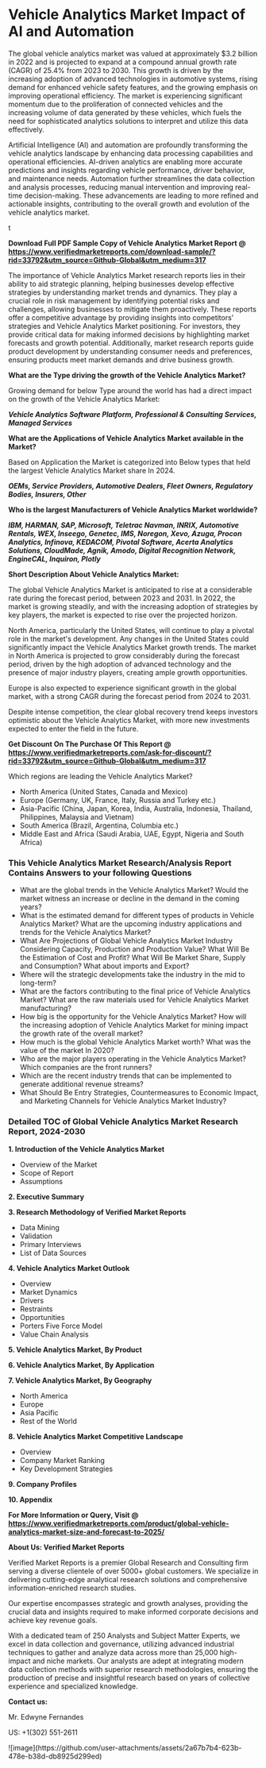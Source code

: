 <h1>Vehicle Analytics Market Impact of AI and Automation</h1><p>The global vehicle analytics market was valued at approximately $3.2 billion in 2022 and is projected to expand at a compound annual growth rate (CAGR) of 25.4% from 2023 to 2030. This growth is driven by the increasing adoption of advanced technologies in automotive systems, rising demand for enhanced vehicle safety features, and the growing emphasis on improving operational efficiency. The market is experiencing significant momentum due to the proliferation of connected vehicles and the increasing volume of data generated by these vehicles, which fuels the need for sophisticated analytics solutions to interpret and utilize this data effectively.</p><p>Artificial Intelligence (AI) and automation are profoundly transforming the vehicle analytics landscape by enhancing data processing capabilities and operational efficiencies. AI-driven analytics are enabling more accurate predictions and insights regarding vehicle performance, driver behavior, and maintenance needs. Automation further streamlines the data collection and analysis processes, reducing manual intervention and improving real-time decision-making. These advancements are leading to more refined and actionable insights, contributing to the overall growth and evolution of the vehicle analytics market.</p>t</p><p id="" class=""><strong>Download Full PDF Sample Copy of Vehicle Analytics Market Report @ <a href="https://www.verifiedmarketreports.com/download-sample/?rid=33792&utm_source=Github-Global&utm_medium=317" target="_blank">https://www.verifiedmarketreports.com/download-sample/?rid=33792&utm_source=Github-Global&utm_medium=317</a></strong></p><p>The importance of&nbsp;Vehicle Analytics Market research reports lies in their ability to aid strategic planning, helping businesses develop effective strategies by understanding market trends and dynamics. They play a crucial role in risk management by identifying potential risks and challenges, allowing businesses to mitigate them proactively. These reports offer a competitive advantage by providing insights into competitors' strategies and Vehicle Analytics Market positioning. For investors, they provide critical data for making informed decisions by highlighting market forecasts and growth potential. Additionally, market research reports guide product development by understanding consumer needs and preferences, ensuring products meet market demands and drive business growth.</p><p><strong>What are the&nbsp;Type driving the growth of the Vehicle Analytics Market?</strong></p><p id="" class="">Growing demand for below Type around the world has had a direct impact on the growth of the Vehicle Analytics Market:</p><em><strong>Vehicle Analytics Software Platform, Professional & Consulting Services, Managed Services</strong></em></p><strong>What are the&nbsp;Applications&nbsp;of Vehicle Analytics Market available in the Market?</strong></p><p id="" class="">Based on Application the Market is categorized into Below types that held the largest Vehicle Analytics Market share In 2024.</p><em><strong>OEMs, Service Providers, Automotive Dealers, Fleet Owners, Regulatory Bodies, Insurers, Other</strong></em></p><strong>Who is the largest Manufacturers of Vehicle Analytics Market worldwide?</strong></p><p><em><strong>IBM, HARMAN, SAP, Microsoft, Teletrac Navman, INRIX, Automotive Rentals, WEX, Inseego, Genetec, IMS, Noregon, Xevo, Azuga, Procon Analytics, Infinova, KEDACOM, Pivotal Software, Acerta Analytics Solutions, CloudMade, Agnik, Amodo, Digital Recognition Network, EngineCAL, Inquiron, Plotly</strong></em></p><p id="" class=""><strong>Short Description About Vehicle Analytics Market:</strong></p><p>The global Vehicle Analytics Market is anticipated to rise at a considerable rate during the forecast period, between 2023 and 2031. In 2022, the market is growing steadily, and with the increasing adoption of strategies by key players, the market is expected to rise over the projected horizon.</p><p>North America, particularly the United States, will continue to play a pivotal role in the market's development. Any changes in the United States could significantly impact the Vehicle Analytics Market growth trends. The market in North America is projected to grow considerably during the forecast period, driven by the high adoption of advanced technology and the presence of major industry players, creating ample growth opportunities.</p><p>Europe is also expected to experience significant growth in the global market, with a strong CAGR during the forecast period from 2024 to 2031.</p><p>Despite intense competition, the clear global recovery trend keeps investors optimistic about the Vehicle Analytics Market, with more new investments expected to enter the field in the future.</p><p id="" class=""><strong>Get Discount On The Purchase Of This Report @ <a href="https://www.verifiedmarketreports.com/ask-for-discount/?rid=33792&utm_source=Github-Global&utm_medium=317" target="_blank">https://www.verifiedmarketreports.com/ask-for-discount/?rid=33792&utm_source=Github-Global&utm_medium=317</a></strong></p>Which regions are leading the Vehicle Analytics Market?</p><ul><li>North America (United States, Canada and Mexico)</li><li>Europe (Germany, UK, France, Italy, Russia and Turkey etc.)</li><li>Asia-Pacific (China, Japan, Korea, India, Australia, Indonesia, Thailand, Philippines, Malaysia and Vietnam)</li><li>South America (Brazil, Argentina, Columbia etc.)</li><li>Middle East and Africa (Saudi Arabia, UAE, Egypt, Nigeria and South Africa)</li></ul><h3 id="" class="">This Vehicle Analytics Market Research/Analysis Report Contains Answers to your following Questions</h3><ul><li>What are the global trends in the Vehicle Analytics Market? Would the market witness an increase or decline in the demand in the coming years?</li><li>What is the estimated demand for different types of products in Vehicle Analytics Market? What are the upcoming industry applications and trends for the Vehicle Analytics Market?</li><li>What Are Projections of Global Vehicle Analytics Market Industry Considering Capacity, Production and Production Value? What Will Be the Estimation of Cost and Profit? What Will Be Market Share, Supply and Consumption? What about imports and Export?</li><li>Where will the strategic developments take the industry in the mid to long-term?</li><li>What are the factors contributing to the final price of Vehicle Analytics Market? What are the raw materials used for Vehicle Analytics Market manufacturing?</li><li>How big is the opportunity for the Vehicle Analytics Market? How will the increasing adoption of Vehicle Analytics Market for mining impact the growth rate of the overall market?</li><li>How much is the global Vehicle Analytics Market worth? What was the value of the market In 2020?</li><li>Who are the major players operating in the Vehicle Analytics Market? Which companies are the front runners?</li><li>Which are the recent industry trends that can be implemented to generate additional revenue streams?</li><li>What Should Be Entry Strategies, Countermeasures to Economic Impact, and Marketing Channels for Vehicle Analytics Market Industry?</li></ul><h3 id="" class="">Detailed TOC of Global Vehicle Analytics Market Research Report, 2024-2030</h3><p id="" class=""><strong>1. Introduction of the Vehicle Analytics Market</strong></p><ul><li>Overview of the Market</li><li>Scope of Report</li><li>Assumptions</li></ul><p id="" class=""><strong>2. Executive Summary</strong></p><p id="" class=""><strong>3. Research Methodology of Verified Market Reports</strong></p><ul><li>Data Mining</li><li>Validation</li><li>Primary Interviews</li><li>List of Data Sources</li></ul><p id="" class=""><strong>4. Vehicle Analytics Market Outlook</strong></p><ul><li>Overview</li><li>Market Dynamics</li><li>Drivers</li><li>Restraints</li><li>Opportunities</li><li>Porters Five Force Model</li><li>Value Chain Analysis</li></ul><p id="" class=""><strong>5. Vehicle Analytics Market, By Product</strong></p><p id="" class=""><strong>6. Vehicle Analytics Market, By Application</strong></p><p id="" class=""><strong>7. Vehicle Analytics Market, By Geography</strong></p><ul><li>North America</li><li>Europe</li><li>Asia Pacific</li><li>Rest of the World</li></ul><p id="" class=""><strong>8. Vehicle Analytics Market Competitive Landscape</strong></p><ul><li>Overview</li><li>Company Market Ranking</li><li>Key Development Strategies</li></ul><p id="" class=""><strong>9. Company Profiles</strong></p><p id="" class=""><strong>10. Appendix</strong></p><p id="" class=""><strong>For More Information or Query, Visit @ <a href="https://www.verifiedmarketreports.com/product/global-vehicle-analytics-market-size-and-forecast-to-2025/" target="_blank">https://www.verifiedmarketreports.com/product/global-vehicle-analytics-market-size-and-forecast-to-2025/</a></strong></p><p id="" class=""><strong>About Us: Verified Market Reports</strong></p><p id="" class="">Verified Market Reports is a premier Global Research and Consulting firm serving a diverse clientele of over 5000+ global customers. We specialize in delivering cutting-edge analytical research solutions and comprehensive information-enriched research studies.</p><p id="" class="">Our expertise encompasses strategic and growth analyses, providing the crucial data and insights required to make informed corporate decisions and achieve key revenue goals.</p><p id="" class="">With a dedicated team of 250 Analysts and Subject Matter Experts, we excel in data collection and governance, utilizing advanced industrial techniques to gather and analyze data across more than 25,000 high-impact and niche markets. Our analysts are adept at integrating modern data collection methods with superior research methodologies, ensuring the production of precise and insightful research based on years of collective experience and specialized knowledge.</p><p id="" class=""><strong>Contact us:</strong></p><p id="" class="">Mr. Edwyne Fernandes</p><p id="" class="">US: +1(302) 551-2611</p>
![image](https://github.com/user-attachments/assets/2a67b7b4-623b-478e-b38d-db8925d299ed)
